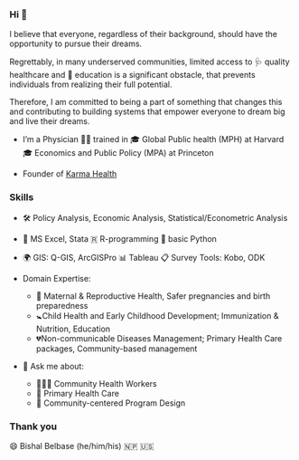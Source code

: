 ### Hi 👋

I believe that everyone, regardless of their background, 
should have the opportunity to pursue their dreams.

Regrettably, in many underserved communities, limited access to 
🩺 quality healthcare and 
📖 education is a significant obstacle, 
that prevents individuals from realizing their full potential.

Therefore, I am committed to being a part of something that changes this and 
contributing to building systems that empower everyone to dream big and live their dreams.

- I’m a Physician 👨‍⚕️ trained in
🎓 Global Public health (MPH) at Harvard
🎓 Economics and Public Policy (MPA) at Princeton

- Founder of [Karma Health](https://www.karmahealth.org)

### Skills
- 🛠️ Policy Analysis, Economic Analysis, Statistical/Econometric Analysis
- 🧮 MS Excel, Stata      🇷 R-programming      🐍 basic Python
- 🌍 GIS: Q-GIS, ArcGISPro         📊 Tableau       📋 Survey Tools: Kobo, ODK

- Domain Expertise:
    - 🤰 Maternal & Reproductive Health, Safer pregnancies and birth preparedness
    - 🚼Child Health and Early Childhood Development; Immunization & Nutrition, Education
    - 💔Non-communicable Diseases Management; Primary Health Care packages, Community-based management
- 💬 Ask me about:
    - 👩🏽‍⚕️ Community Health Workers 
    - 💊 Primary Health Care
    - 🙌 Community-centered Program Design

### Thank you
😄 Bishal Belbase (he/him/his) 🇳🇵 🇺🇸

